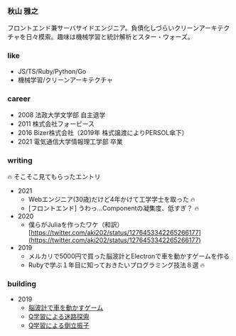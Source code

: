 ### 秋山 雅之

フロントエンド兼サーバサイドエンジニア。負債化しづらいクリーンアーキテクチャを日々模索。趣味は機械学習と統計解析とスター・ウォーズ。

### like

- JS/TS/Ruby/Python/Go
- 機械学習/クリーンアーキテクチャ

### career

- 2008 法政大学文学部 自主退学
- 2011 株式会社フォーピース
- 2016 Bizer株式会社（2019年 株式譲渡によりPERSOL傘下）
- 2021 電気通信大学情報理工学部 卒業

### writing

🔥 そこそこ見てもらったエントリ

- 2021
  - Webエンジニア(30歳)だけど4年かけて工学学士を取った 🔥
  - [フロントエンド] うわっ…Componentの凝集度、低すぎ？ 🔥
- 2020
  - 僕らがJuliaを作ったワケ（和訳）[https://twitter.com/aki202/status/1276453342265266177](https://twitter.com/aki202/status/1276453342265266177)
- 2019
  - メルカリで5000円で買った脳波計とElectronで車を動かすゲームを作る
  - Rubyで学ぶ１年目に知っておきたいプログラミング技法８選 🔥

### building

- 2019
  - [脳波計で車を動かすゲーム](https://twitter.com/aki202/status/1162758414641950720)
  - [Q学習による迷路探索](https://twitter.com/aki202/status/1173202378276782082)
  - [Q学習による倒立振子](https://twitter.com/aki202/status/1175674723226669057)



<!--
**aki202/aki202** is a ✨ _special_ ✨ repository because its `README.md` (this file) appears on your GitHub profile.

Here are some ideas to get you started:

- 🔭 I’m currently working on ...
- 🌱 I’m currently learning ...
- 👯 I’m looking to collaborate on ...
- 🤔 I’m looking for help with ...
- 💬 Ask me about ...
- 📫 How to reach me: ...
- 😄 Pronouns: ...
- ⚡ Fun fact: ...
-->



